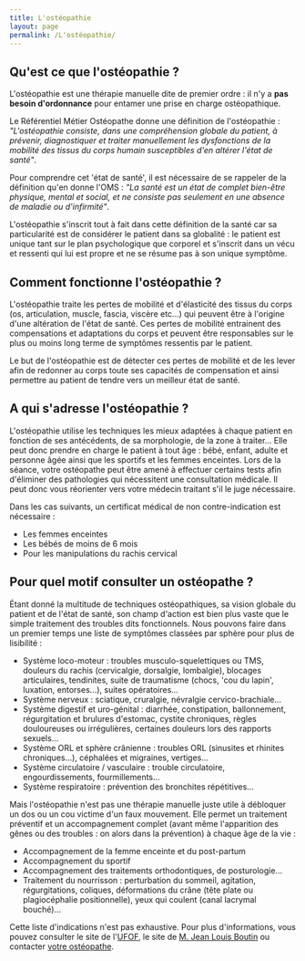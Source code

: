 ```yaml
---
title: L'ostéopathie
layout: page
permalink: /L'ostéopathie/
---
```


## Qu'est ce que l'ostéopathie ?

L'ostéopathie est une thérapie manuelle dite de premier ordre : il n'y a **pas besoin d'ordonnance** pour entamer une prise en charge ostéopathique.

Le Référentiel Métier Ostéopathe donne une définition de l'ostéopathie : 
*"L'ostéopathie consiste, dans une compréhension globale du patient,
à prévenir, diagnostiquer et traiter manuellement les dysfonctions de la mobilité des tissus du corps humain susceptibles d'en altérer l'état de santé"*.

Pour comprendre cet 'état de santé', il est nécessaire de se rappeler de la définition qu'en donne l'OMS :
*"La santé est un état de complet bien-être physique, mental et social, et ne consiste pas seulement en une absence de maladie ou d'infirmité"*.

L'ostéopathie s'inscrit tout à fait dans cette définition de la santé car sa particularité est de considérer le patient dans sa globalité : le patient est unique tant sur le plan psychologique que corporel et s'inscrit dans un vécu et ressenti qui lui est propre et ne se résume pas à son unique symptôme.

## Comment fonctionne l'ostéopathie ?
 
L'ostéopathie traite les pertes de mobilité et d'élasticité des tissus du corps (os, articulation, muscle, fascia, viscère etc...)
qui peuvent être à l'origine d'une altération de l'état de santé.
Ces pertes de mobilité entrainent des compensations et adaptations du corps et peuvent être responsables sur le plus ou moins long terme de symptômes ressentis par le patient.

Le but de l'ostéopathie est de détecter ces pertes de mobilité et de les lever afin de redonner au corps toute ses capacités de compensation et ainsi permettre au patient de tendre vers un meilleur état de santé.

## A qui s'adresse l'ostéopathie ? 

L'ostéopathie utilise les techniques les mieux adaptées à chaque patient en fonction de ses antécédents, de sa morphologie, de la zone à traiter...
Elle peut donc prendre en charge le patient à tout âge : bébé, enfant, adulte et personne âgée ainsi que les sportifs et les femmes enceintes.
Lors de la séance, votre ostéopathe peut être amené à effectuer certains tests afin d'éliminer des pathologies qui nécessitent une consultation médicale.
Il peut donc vous réorienter vers votre médecin traitant s'il le juge nécessaire.

Dans les cas suivants, un certificat médical de non contre-indication est nécessaire :

- Les femmes enceintes
- Les bébés de moins de 6 mois
- Pour les manipulations du rachis cervical

## Pour quel motif consulter un ostéopathe ?

Étant donné la multitude de techniques ostéopathiques, sa vision globale du patient et de l'état de santé,
son champ d'action est bien plus vaste que le simple traitement des troubles dits fonctionnels.
Nous pouvons faire dans un premier temps une liste de symptômes classées par sphère pour plus de lisibilité :

- Système loco-moteur :
  troubles musculo-squelettiques ou TMS, douleurs du rachis (cervicalgie, dorsalgie, lombalgie), blocages articulaires, tendinites, suite de traumatisme (chocs, 'cou du lapin', luxation, entorses...), suites opératoires...
- Système nerveux :
  sciatique, cruralgie, névralgie cervico-brachiale...
- Système digestif et uro-génital :
  diarrhée, constipation, ballonnement, régurgitation et brulures d'estomac, cystite chroniques, règles douloureuses ou irrégulières, certaines douleurs lors des rapports sexuels...
- Système ORL et sphère crânienne :
  troubles ORL (sinusites et rhinites chroniques...), céphalées et migraines, vertiges...
- Système circulatoire / vasculaire :
  trouble circulatoire, engourdissements, fourmillements...
- Système respiratoire :
  prévention des bronchites répétitives...

Mais l'ostéopathie n'est pas une thérapie manuelle juste utile à débloquer un dos ou un cou victime d'un faux mouvement.
Elle permet un traitement préventif et un accompagnement complet (avant même l'apparition des gênes ou des troubles : on alors dans la prévention) à chaque âge de la vie :

- Accompagnement de la femme enceinte et du post-partum
- Accompagnement du sportif
- Accompagnement des traitements orthodontiques, de posturologie...
- Traitement du nourrisson : perturbation du sommeil, agitation, régurgitations, coliques, déformations du crâne (tête plate ou plagiocéphalie positionnelle), yeux qui coulent (canal lacrymal bouché)...

Cette liste d'indications n'est pas exhaustive.
Pour plus d'informations, vous pouvez consulter le site de l'[UFOF](http://www.osteofrance.com/), le site de [M. Jean Louis Boutin](http://www.osteopathie-france.net/essai/associations/930-indic-osteo) ou contacter [votre ostéopathe](/Contact).
